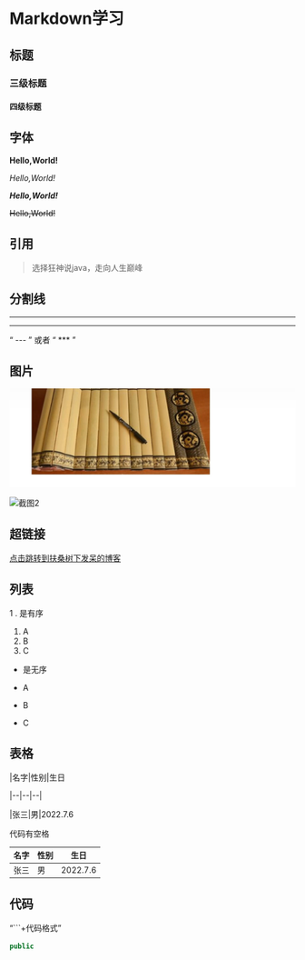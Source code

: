 # Markdown学习

## 标题

### 三级标题

#### 四级标题



## 字体

**Hello,World!**

*Hello,World!*

***Hello,World!***

~~Hello,World!~~



## 引用

> 选择狂神说java，走向人生巅峰



## 分割线

---

***

“ ---   ”	或者   “ ***  ”



## 图片

![截图](../img/Markdown学习.assets/image-20220706122816632.png)



![截图2](https://spring.io/images/spring-logo-9146a4d3298760c2e7e49595184e1975.svg)





## 超链接	

[点击跳转到扶桑树下发呆的博客](https://xiaomianyangz.github.io/)



## 列表

 1 .  是有序

1. A
2. B
3. C



  -  是无序

- A
- B
- C



## 表格

|名字|性别|生日

|--|--|--|

|张三|男|2022.7.6    

代码有空格



|名字|性别|生日
|--|--|--|
|张三|男|2022.7.6



## 代码

“```+代码格式”

```java
public
```

